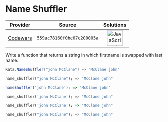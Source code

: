 [_metadata_:generated]: - "true"

# Name Shuffler

<!-- INFO TABLE BEGIN -->

| Provider                                        | Source                                                                               | Solutions                                                                                                                                                    |
| :---------------------------------------------: | :----------------------------------------------------------------------------------: | :----------------------------------------------------------------------------------------------------------------------------------------------------------: |
| [Codewars](../../../docs/providers/Codewars.md) | [`559ac78160f0be07c200005a`](https://www.codewars.com/kata/559ac78160f0be07c200005a) | [<img src="https://res.cloudinary.com/rascaltwo/image/upload/v1631924076/javascript_ehszr7.svg" alt="JavaScript" title="JavaScript" width="50" />](solve.js) |

<!-- INFO TABLE END -->

Write a function that returns a string in which firstname is swapped with last name.

```csharp
Kata.NameShuffler("john McClane") => "McClane john"
```
```elixir
name_shuffler("john McClane"); => "McClane john"
```
```javascript
nameShuffler('john McClane'); => "McClane john"
```
```python
name_shuffler('john McClane'); => "McClane john"
```
```ruby
name_shuffler('john McClane'); => "McClane john"
```
```rust
name_shuffler("john McClane"); => "McClane john"
```

